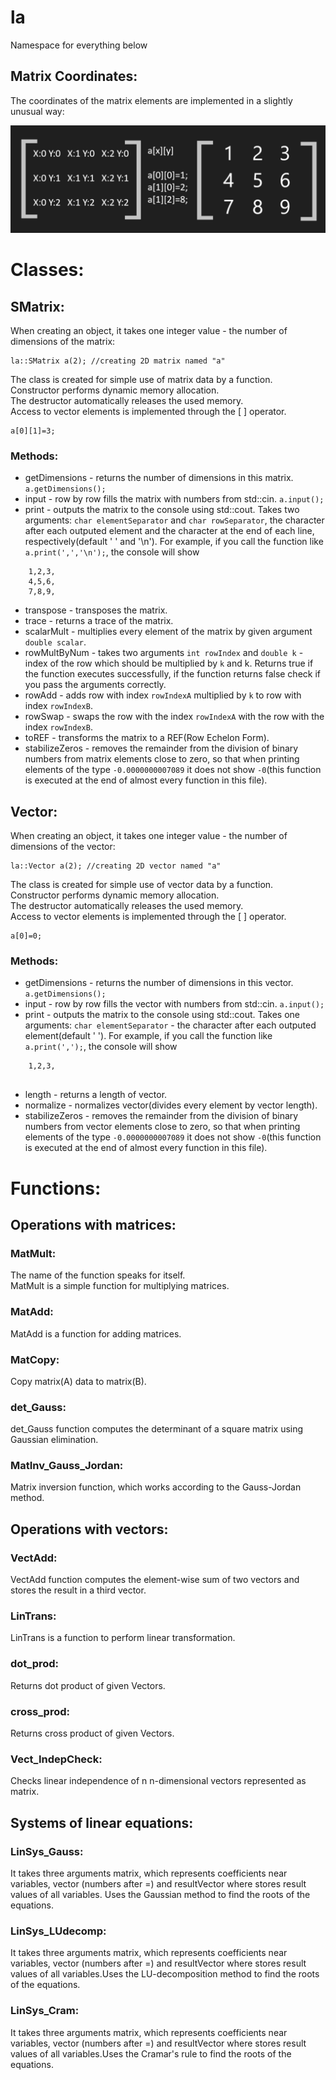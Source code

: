 # la

Namespace for everything below

## Matrix Coordinates:

The coordinates of the matrix elements are implemented in a slightly unusual way:

![Матриця](RMD/Image.png)
# Classes:
## SMatrix:

When creating an object, it takes one integer value - the number of dimensions of the matrix: 
```
la::SMatrix a(2); //creating 2D matrix named "a"
```
The class is created for simple use of matrix data by a function.  
Constructor performs dynamic memory allocation.  
The destructor automatically releases the used memory.  
Access to vector elements is implemented through the [ ] operator.
```
a[0][1]=3;
```
### Methods:
- getDimensions - returns the number of dimensions in this matrix. ```a.getDimensions();```  
- input - row by row fills the matrix with numbers from std::cin. ```a.input();```
- print - outputs the matrix to the console using std::cout. Takes two arguments:
```char elementSeparator``` and ```char rowSeparator```, the character after each outputed element and the character at the end of each line, respectively(default ' ' and '\n'). For example, if you call the function like ```a.print(',','\n');```, the console will show  
```
    1,2,3,  
    4,5,6,
    7,8,9,
```
- transpose - transposes the matrix.
- trace - returns a trace of the matrix.
- scalarMult - multiplies every element of the matrix by given argument ```double scalar```.
- rowMultByNum - takes two arguments ```int rowIndex``` and ```double k``` - index of the row which should be multiplied by ```k``` and k. Returns true if the function executes successfully, if the function returns false check if you pass the arguments correctly.
- rowAdd - adds row with index ```rowIndexA``` multiplied by ```k``` to row with index ```rowIndexB```.
- rowSwap - swaps the row with the index ```rowIndexA``` with the row with the index ```rowIndexB```.
- toREF - transforms the matrix to a REF(Row Echelon Form).
- stabilizeZeros - removes the remainder from the division of binary numbers from matrix elements close to zero, so that when printing elements of the type ```-0.0000000007089``` it does not show ```-0```(this function is executed at the end of almost every function in this file).

## Vector:

When creating an object, it takes one integer value - the number of dimensions of the vector: 
```
la::Vector a(2); //creating 2D vector named "a"
```
The class is created for simple use of vector data by a function.  
Constructor performs dynamic memory allocation.  
The destructor automatically releases the used memory.    
Access to vector elements is implemented through the [ ] operator.
```
a[0]=0;
```
### Methods:
- getDimensions - returns the number of dimensions in this vector. ```a.getDimensions();```  
- input - row by row fills the vector with numbers from std::cin. ```a.input();```
- print - outputs the matrix to the console using std::cout. Takes one arguments:
```char elementSeparator``` - the character after each outputed element(default ' '). For example, if you call the function like ```a.print(',');```, the console will show  
```
    1,2,3,
    
```
- length - returns a length of vector.
- normalize - normalizes vector(divides every element by vector length).
- stabilizeZeros - removes the remainder from the division of binary numbers from vector elements close to zero, so that when printing elements of the type ```-0.0000000007089``` it does not show ```-0```(this function is executed at the end of almost every function in this file).

# Functions:

## Operations with matrices:
### MatMult:

The name of the function speaks for itself.  
MatMult is a simple function for multiplying matrices.

### MatAdd:

MatAdd is a function for adding matrices.

### MatCopy:

Copy matrix(A) data to matrix(B).

### det_Gauss:

det_Gauss function computes the determinant of a square matrix using Gaussian elimination.

### MatInv_Gauss_Jordan:

Matrix inversion function, which works according to the Gauss-Jordan method.

## Operations with vectors:
### VectAdd:

VectAdd function computes the element-wise sum of two vectors and stores the result in a third vector.

### LinTrans:

LinTrans is a function to perform linear transformation.

### dot_prod:

Returns dot product of given Vectors.

### cross_prod:

Returns cross product of given Vectors.

### Vect_IndepCheck:

Checks linear independence of n n-dimensional vectors represented as matrix.

## Systems of linear equations:
### LinSys_Gauss:

It takes three arguments matrix, which represents coefficients near variables, vector (numbers after =) and resultVector where stores result values of all variables. Uses the Gaussian method to find the roots of the equations.

### LinSys_LUdecomp:

It takes three arguments matrix, which represents coefficients near variables, vector (numbers after =) and resultVector where stores result values of all variables.Uses the LU-decomposition method to find the roots of the equations.

### LinSys_Cram:

It takes three arguments matrix, which represents coefficients near variables, vector (numbers after =) and resultVector where stores result values of all variables.Uses the Cramar's rule to find the roots of the equations.
